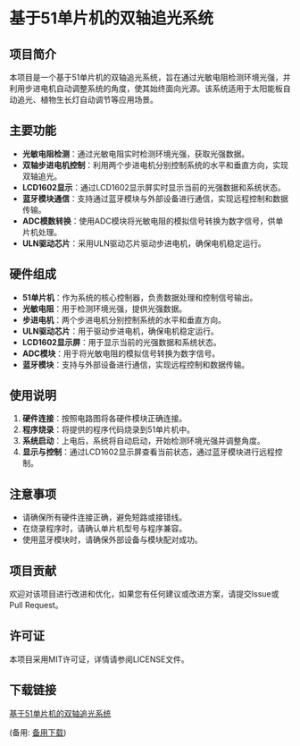 # 基于51单片机的双轴追光系统

## 项目简介

本项目是一个基于51单片机的双轴追光系统，旨在通过光敏电阻检测环境光强，并利用步进电机自动调整系统的角度，使其始终面向光源。该系统适用于太阳能板自动追光、植物生长灯自动调节等应用场景。

## 主要功能

- **光敏电阻检测**：通过光敏电阻实时检测环境光强，获取光强数据。
- **双轴步进电机控制**：利用两个步进电机分别控制系统的水平和垂直方向，实现双轴追光。
- **LCD1602显示**：通过LCD1602显示屏实时显示当前的光强数据和系统状态。
- **蓝牙模块通信**：支持通过蓝牙模块与外部设备进行通信，实现远程控制和数据传输。
- **ADC模数转换**：使用ADC模块将光敏电阻的模拟信号转换为数字信号，供单片机处理。
- **ULN驱动芯片**：采用ULN驱动芯片驱动步进电机，确保电机稳定运行。

## 硬件组成

- **51单片机**：作为系统的核心控制器，负责数据处理和控制信号输出。
- **光敏电阻**：用于检测环境光强，提供光强数据。
- **步进电机**：两个步进电机分别控制系统的水平和垂直方向。
- **ULN驱动芯片**：用于驱动步进电机，确保电机稳定运行。
- **LCD1602显示屏**：用于显示当前的光强数据和系统状态。
- **ADC模块**：用于将光敏电阻的模拟信号转换为数字信号。
- **蓝牙模块**：支持与外部设备进行通信，实现远程控制和数据传输。

## 使用说明

1. **硬件连接**：按照电路图将各硬件模块正确连接。
2. **程序烧录**：将提供的程序代码烧录到51单片机中。
3. **系统启动**：上电后，系统将自动启动，开始检测环境光强并调整角度。
4. **显示与控制**：通过LCD1602显示屏查看当前状态，通过蓝牙模块进行远程控制。

## 注意事项

- 请确保所有硬件连接正确，避免短路或接错线。
- 在烧录程序时，请确认单片机型号与程序兼容。
- 使用蓝牙模块时，请确保外部设备与模块配对成功。

## 项目贡献

欢迎对该项目进行改进和优化，如果您有任何建议或改进方案，请提交Issue或Pull Request。

## 许可证

本项目采用MIT许可证，详情请参阅LICENSE文件。

## 下载链接
[基于51单片机的双轴追光系统](https://pan.quark.cn/s/55d7e7ffa4b0) 

(备用: [备用下载](https://pan.baidu.com/s/15T7IOPKQyd4zow_h_w4gSQ?pwd=1234))
